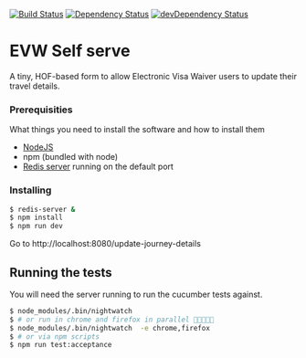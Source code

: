 [![Build Status](https://travis-ci.org/UKHomeOffice/evw-self-serve.svg?branch=master)](https://travis-ci.org/UKHomeOffice/evw-self-serve)
[![Dependency Status](https://david-dm.org/UKHomeOffice/evw-self-serve.svg)](https://david-dm.org/UKHomeOffice/evw-self-serve)
[![devDependency Status](https://david-dm.org/UKHomeOffice/evw-self-serve/dev-status.svg)](https://david-dm.org/UKHomeOffice/evw-self-serve#info=devDependencies)

# EVW Self serve

A tiny, HOF-based form to allow Electronic Visa Waiver users to update their travel details.

### Prerequisities

What things you need to install the software and how to install them
- [NodeJS](https://nodejs.org/en/)
- npm (bundled with node)
- [Redis server](http://redis.io/topics/quickstart) running on the default port

### Installing

```bash
$ redis-server &
$ npm install
$ npm run dev
```

Go to http://localhost:8080/update-journey-details

## Running the tests
You will need the server running to run the cucumber tests against.

```bash
$ node_modules/.bin/nightwatch
$ # or run in chrome and firefox in parallel 🤘🏽😝🤘🏽
$ node_modules/.bin/nightwatch  -e chrome,firefox
$ # or via npm scripts
$ npm run test:acceptance
```